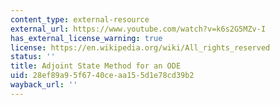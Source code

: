 ```yaml
---
content_type: external-resource
external_url: https://www.youtube.com/watch?v=k6s2G5MZv-I
has_external_license_warning: true
license: https://en.wikipedia.org/wiki/All_rights_reserved
status: ''
title: Adjoint State Method for an ODE
uid: 28ef89a9-5f67-40ce-aa15-5d1e78cd39b2
wayback_url: ''
---
```

